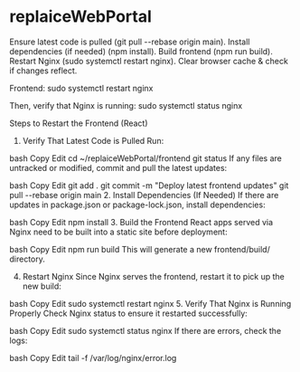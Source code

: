 # replaiceWebPortal

Ensure latest code is pulled (git pull --rebase origin main).
Install dependencies (if needed) (npm install).
Build frontend (npm run build).
Restart Nginx (sudo systemctl restart nginx).
Clear browser cache & check if changes reflect.

Frontend:
sudo systemctl restart nginx

Then, verify that Nginx is running:
sudo systemctl status nginx



 Steps to Restart the Frontend (React)
1. Verify That Latest Code is Pulled
Run:

bash
Copy
Edit
cd ~/replaiceWebPortal/frontend
git status
If any files are untracked or modified, commit and pull the latest updates:

bash
Copy
Edit
git add .
git commit -m "Deploy latest frontend updates"
git pull --rebase origin main
2. Install Dependencies (If Needed)
If there are updates in package.json or package-lock.json, install dependencies:

bash
Copy
Edit
npm install
3. Build the Frontend
React apps served via Nginx need to be built into a static site before deployment:

bash
Copy
Edit
npm run build
This will generate a new frontend/build/ directory.

4. Restart Nginx
Since Nginx serves the frontend, restart it to pick up the new build:

bash
Copy
Edit
sudo systemctl restart nginx
5. Verify That Nginx is Running Properly
Check Nginx status to ensure it restarted successfully:

bash
Copy
Edit
sudo systemctl status nginx
If there are errors, check the logs:

bash
Copy
Edit
tail -f /var/log/nginx/error.log
